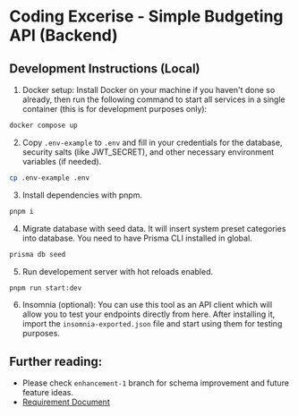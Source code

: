 # Coding Excerise - Simple Budgeting API (Backend) #

## Development Instructions (Local) ##

1. Docker setup: Install Docker on your machine if you haven't done so already, then run the following command to start all services in a single container (this is for development purposes only):

```bash
docker compose up
```

2. Copy `.env-example` to `.env` and fill in your credentials for the database, security salts (like JWT_SECRET), and other necessary environment variables (if needed).

```bash
cp .env-example .env
```

3. Install dependencies with pnpm.

```bash
pnpm i
```

4. Migrate database with seed data. It will insert system preset categories into database. You need to have Prisma CLI installed in global.

```bash
prisma db seed
```

5. Run developement server with hot reloads enabled.

```bash
pnpm run start:dev
```

6. Insomnia (optional): You can use this tool as an API client which will allow you to test your endpoints directly from here. After installing it, import the `insomnia-exported.json` file and start using them for testing purposes.

## Further reading: ##

* Please check `enhancement-1` branch for schema improvement and future feature ideas.
* [Requirement Document](REQUIREMENT.md)